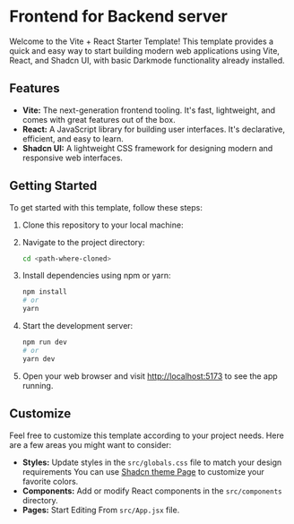 # Frontend for Backend server

Welcome to the Vite + React Starter Template! This template provides a quick and easy way to start building modern web applications using Vite, React, and Shadcn UI, with basic Darkmode functionality already installed.

## Features

- **Vite:** The next-generation frontend tooling. It's fast, lightweight, and comes with great features out of the box.
- **React:** A JavaScript library for building user interfaces. It's declarative, efficient, and easy to learn.
- **Shadcn UI:** A lightweight CSS framework for designing modern and responsive web interfaces.

## Getting Started

To get started with this template, follow these steps:

1. Clone this repository to your local machine:

2. Navigate to the project directory:

    ```bash
    cd <path-where-cloned>
    ```

3. Install dependencies using npm or yarn:

    ```bash
    npm install
    # or
    yarn
    ```

4. Start the development server:

    ```bash
    npm run dev
    # or
    yarn dev
    ```

5. Open your web browser and visit [http://localhost:5173](http://localhost:5173) to see the app running.

## Customize

Feel free to customize this template according to your project needs. Here are a few areas you might want to consider:

- **Styles:** Update styles in the `src/globals.css` file to match your design requirements You can use [Shadcn theme Page](https://ui.shadcn.com/themes) to customize your favorite colors.
- **Components:** Add or modify React components in the `src/components` directory.
- **Pages:** Start Editing From `src/App.jsx` file.

